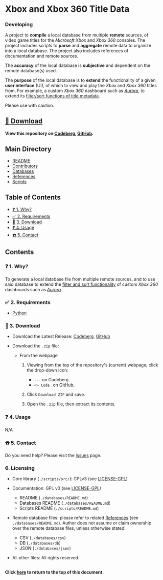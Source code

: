 # Xbox and Xbox 360 Title Data
### Developing

A project to **compile** a local database from multiple **remote** sources, of
video game titles for the *Microsoft Xbox* and *Xbox 360* consoles. The project
includes scripts to **parse** and **aggregate** remote data to organize into a
local database. The project also includes references of documentation and remote
sources.

The **accuracy** of the local database is **subjective** and dependent on the
remote database(s) used.

The **purpose** of the local database is to **extend** the functionality of a
given **user interface** (UI), of which to view and play the *Xbox* and *Xbox 360*
titles from. For example, a custom *Xbox 360* dashboard such as [*Aurora*][37],
to extend its [filter/sort functions of title metadata][6].

Please use with caution.

## [💾 Download](#-3-download)
#### View this repository on [Codeberg][001], [GitHub][002].

[001]: https://codeberg.org/portellam/xbox-and-xbox-360-title-data
[002]: https://github.com/portellam/xbox-and-xbox-360-title-data

##
## Main Directory

- [README](./README.md)
- [Contributors](./CONTRIBUTORS.md)
- [Databases](./databases/README.md)
- [References](./REFERENCES.md)
- [Scripts](./scripts/README.md)

## Table of Contents

- [❓ 1. Why?](#-1-why)
- [✅ 2. Requirements](#-2-requirements)
- [💾 3. Download](#-3-download)
- [❓ 4. Usage](#-4-usage)
- [☎️ 5. Contact](#-5-contact)

## Contents

### ❓ 1. Why?

To generate a local database file from multiple remote sources, and to use said
database to extend the [filter and sort functionality][37] of custom *Xbox 360*
dashboards such as [*Aurora*][6].

### ✅ 2. Requirements

- [Python][34]

### 💾 3. Download

- Download the Latest Release: [Codeberg][301], [GitHub][302]

- Download the `.zip` file:

  - From the webpage

    1. Viewing from the top of the repository's (current) webpage, click the
       drop-down icon:

       - `···` on Codeberg.
       - `<> Code ` on GitHub.

    2. Click `Download ZIP` and save.
    3. Open the `.zip` file, then extract its contents.

[301]: https://codeberg.org/portellam/xbox-and-xbox-360-title-data/releases/latest
[302]: https://github.com/portellam/xbox-and-xbox-360-title-data/releases/latest

### ❓ 4. Usage

N/A

### ☎️ 5. Contact

Do you need help? Please visit the [Issues][501] page.

[501]: https://github.com/portellam/xbox-and-xbox-360-title-data/issues

### 6. Licensing
- Core library (`./scripts/src/`): GPLv3 (see [LICENSE-GPL][601])

- Documentation: GPL v3 (see [LICENSE-GPL][601])
  - README (`./databases/README.md`)
  - Databases README (`./databases/README.md`)
  - Scripts README (`./scripts/README.md`)

- Remote database files: please refer to related [References][602]
(see `./databases/README.md`). Author does not assume or claim ownership over the
remote database files, unless otherwise stated.
  - CSV (`./databases/csv`)
  - DB (`./databases/db`)
  - JSON (`./databases/json`)

- All other files: All rights reserved.

[601]: ./LICENSE-GPL
[602]: ./REFERENCES.md

##
#### Click [here](#xbox-and-xbox-360-title-data) to return to the top of this document.

[1]: ./REFERENCES.md/#1
[2]: ./REFERENCES.md/#2
[3]: ./REFERENCES.md/#3
[4]: ./REFERENCES.md/#4
[5]: ./REFERENCES.md/#5
[6]: ./REFERENCES.md/#6
[7]: ./REFERENCES.md/#7
[8]: ./REFERENCES.md/#8
[9]: ./REFERENCES.md/#9
[10]: ./REFERENCES.md/#10
[11]: ./REFERENCES.md/#11
[12]: ./REFERENCES.md/#12
[13]: ./REFERENCES.md/#13
[14]: ./REFERENCES.md/#14
[15]: ./REFERENCES.md/#15
[16]: ./REFERENCES.md/#16
[17]: ./REFERENCES.md/#17
[18]: ./REFERENCES.md/#18
[19]: ./REFERENCES.md/#19
[20]: ./REFERENCES.md/#20
[21]: ./REFERENCES.md/#21
[22]: ./REFERENCES.md/#22
[23]: ./REFERENCES.md/#23
[24]: ./REFERENCES.md/#24
[25]: ./REFERENCES.md/#25
[26]: ./REFERENCES.md/#26
[27]: ./REFERENCES.md/#27
[28]: ./REFERENCES.md/#28
[29]: ./REFERENCES.md/#29
[30]: ./REFERENCES.md/#30
[31]: ./REFERENCES.md/#31
[32]: ./REFERENCES.md/#32
[33]: ./REFERENCES.md/#33
[34]: ./REFERENCES.md/#34
[35]: ./REFERENCES.md/#35
[36]: ./REFERENCES.md/#36
[37]: ./REFERENCES.md/#37
[38]: ./REFERENCES.md/#38